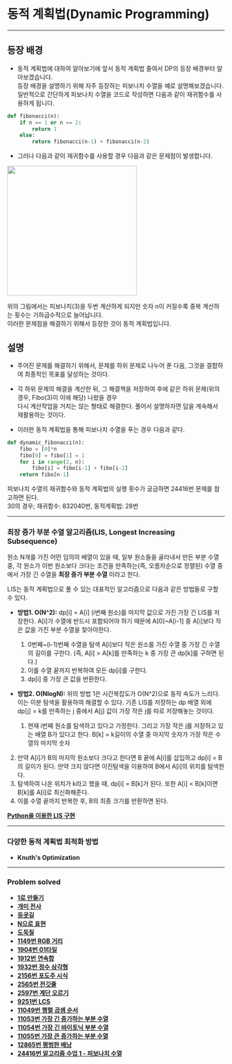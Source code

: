 # 동적 계획법(Dynamic Programming)

---

## 등장 배경

- 동적 계획법에 대하여 알아보기에 앞서 동적 계획법 줄여서 DP의 등장 배경부터 알아보겠습니다.  
  등장 배경을 설명하기 위해 자주 등장하는 피보나치 수열을 예로 설명해보겠습니다.  
  일반적으로 간단하게 피보나치 수열을 코드로 작성하면 다음과 같이 재귀함수를 사용하게 됩니다.
  
```python
def fibonacci(n):
    if n == 1 or n == 2:
        return 1
    else:
        return fibonacci(n-1) + fibonacci(n-2)
```

- 그러나 다음과 같이 재귀함수를 사용할 경우 다음과 같은 문제점이 발생합니다.  

<img src="https://user-images.githubusercontent.com/83490220/179691368-c2160d1f-6293-42cc-a506-abddf6623149.png" height="300">

위의 그림에서는 피보나치(3)을 두번 계산하게 되지만 숫자 n이 커질수록 중복 계산하는 횟수는 기하급수적으로 늘어납니다.  
이러한 문제점을 해결하기 위해서 등장한 것이 동적 계획법입니다.

## 설명

- 주어진 문제를 해결하기 위해서, 문제를 하위 문제로 나누어 푼 다음, 그것을 결합하여 최종적인 목표를 달성하는 것이다. 
    

- 각 하위 문제의 해결을 계산한 뒤, 그 해결책을 저장하여 후에 같은 하위 문제(위의 경우, Fibo(3)이 이에 해당) 나왔을 경우  
다시 계산작업을 거치는 않는 형태로 해결한다. 풀어서 설명하자면 답을 계속해서 재활용하는 것이다.
  
  
- 이러한 동적 계획법을 통해 피보나치 수열을 푸는 경우 다음과 같다.
```python
def dynamic_fibonacci(n):
    fibo = [0]*n
    fibo[0] = fibo[1] = 1
    for i in range(2, n):
        fibo[i] = fibo[i-1] + fibo[i-2]
    return fibo[n-1]
```

피보나치 수열의 재귀함수와 동적 계획법의 실행 횟수가 궁금하면 24416번 문제를 참고하면 된다.  
30의 경우; 재귀함수: 832040번, 동적계획법: 28번

---

### 최장 증가 부분 수열 알고리즘(LIS, Longest Increasing Subsequence)

원소 N개를 가진 어떤 임의의 배열이 있을 때, 일부 원소들을 골라내서 만든 부분 수열 중, 
각 원소가 이번 원소보다 크다는 조건을 만족하는(즉, 오름차순으로 정렬된) 수열 중에서 가장 긴 수열을 **최장 증가 부분 수열** 이라고 한다.  

LIS는 동적 계획법으로 풀 수 있는 대표적인 알고리즘으로 다음과 같은 방법들로 구할 수 있다.

- **방법1. O(N^2):** dp[i] = A[i] (i번째 원소)를 마지막 값으로 가진 가장 긴 LIS를 저장한다. A[i]가 수열에 반드시 포함되어야 하기 때문에 A[0]~A[i-1] 중 A[i]보다 작은 값을 가진 부분 수열을 찾아야한다.


  1. 0번째~(i-1)번째 수열을 탐색 A[i]보다 작은 원소를 가진 수열 중 가장 긴 수열의 길이를 구한다. (즉, A[i] > A[k]를 만족하는 k 중 가장 큰 dp[k]를 구하면 된다.)
  2. 이를 수열 끝까지 반복하여 모든 dp[i]를 구한다.
  3. dp[i] 중 가장 큰 값을 반환한다.


- **방법2. O(NlogN):** 위의 방법 1은 시간복잡도가 O(N^2)으로 동작 속도가 느리다. 이는 이분 탐색을 활용하여 해결할 수 있다. 
기존 LIS를 저장하는 dp 배열 외에 dp[j] = k를 만족하는 j 중에서 A[j] 값이 가장 작은 j를 따로 저장해놓는 것이다.


  1. 현재 i번째 원소를 탐색하고 있다고 가정한다. 그리고 가장 작은 j를 저장하고 있는 배열 B가 있다고 한다. B[k] = k길이의 수열 중 마지막 숫자가 가장 작은 수열의 마지막 숫자
2. 만약 A[i]가 B의 마지막 원소보다 크다고 한다면 B 끝에 A[i]를 삽입하고 dp[i] = B의 길이가 된다. 만약 크지 않다면 이진탐색을 이용하여 B에서 A[i]의 위치를 탐색한다.
3. 탐색하여 나온 위치가 k라고 했을 때, dp[i] = B[k]가 된다. 또한 A[i] < B[k]이면 B[k]를 A[i]로 최신화해준다.
4. 이를 수열 끝까지 반복한 후, B의 최종 크기를 반환하면 된다.

[**Python을 이용한 LIS 구현**](https://github.com/ChanghyunRyu/Python_CodingTest_note/tree/main/dynamic_programing/11053_longest_subsequence)

---

### 다양한 동적 계획법 최적화 방법

- **Knuth's Optimization**

---

### Problem solved

- [**1로 만들기**](https://github.com/ChanghyunRyu/Python_CodingTest_note/tree/main/dynamic_programing/made_one)
- [**개미 전사**](https://github.com/ChanghyunRyu/Python_CodingTest_note/tree/main/dynamic_programing/ant_warrior)
- [**등굣길**](https://github.com/ChanghyunRyu/Python_CodingTest_note/tree/main/dynamic_programing/on_the_way_to_school)
- [**N으로 표현**](https://github.com/ChanghyunRyu/Python_CodingTest_note/tree/main/dynamic_programing/expression_n)
- [**도둑질**](https://github.com/ChanghyunRyu/Python_CodingTest_note/tree/main/dynamic_programing/thief)
- [**1149번 RGB 거리**](https://github.com/ChanghyunRyu/Python_CodingTest_note/tree/main/dynamic_programing/1149_RGB_street)
- [**1904번 01타일**](https://github.com/ChanghyunRyu/Python_CodingTest_note/tree/main/dynamic_programing/1904_01_tile)
- [**1912번 연속합**](https://github.com/ChanghyunRyu/Python_CodingTest_note/tree/main/dynamic_programing/1912_continuous_sum)
- [**1932번 정수 삼각형**](https://github.com/ChanghyunRyu/Python_CodingTest_note/tree/main/dynamic_programing/1932_integer_triangle)
- [**2156번 포도주 시식**](https://github.com/ChanghyunRyu/Python_CodingTest_note/tree/main/dynamic_programing/2156_wine_tasting)
- [**2565번 전깃줄**](https://github.com/ChanghyunRyu/Python_CodingTest_note/tree/main/dynamic_programing/2565_power_cord)
- [**2597번 계단 오르기**](https://github.com/ChanghyunRyu/Python_CodingTest_note/tree/main/dynamic_programing/2579_climbing_stairs)
- [**9251번 LCS**](https://github.com/ChanghyunRyu/Python_CodingTest_note/tree/main/dynamic_programing/9251_LCS)
- [**11049번 행렬 곱셈 순서**](https://github.com/ChanghyunRyu/Python_CodingTest_note/tree/main/dynamic_programing/11049_matrix_multiplication_order)
- [**11053번 가장 긴 증가하는 부분 수열**](https://github.com/ChanghyunRyu/Python_CodingTest_note/tree/main/dynamic_programing/11053_longest_subsequence)
- [**11054번 가장 긴 바이토닉 부분 수열**](https://github.com/ChanghyunRyu/Python_CodingTest_note/tree/main/dynamic_programing/11054_longest_bitonic_subsequence)
- [**11055번 가장 큰 증가하는 부분 수열**](https://github.com/ChanghyunRyu/Python_CodingTest_note/tree/main/dynamic_programing/11055_biggest_subsequence)
- [**12865번 평범한 배낭**](https://github.com/ChanghyunRyu/Python_CodingTest_note/tree/main/dynamic_programing/12865_plain_backpack)
- [**24416번 알고리즘 수업 1 - 피보나치 수열**](https://github.com/ChanghyunRyu/Python_CodingTest_note/tree/main/dynamic_programing/24416_algorithm_class_fibonacci_num_1)
